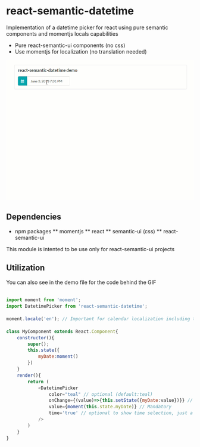 # react-semantic-datetime

Implementation of a datetime picker for react using pure semantic components and momentjs locals capabilities
* Pure react-semantic-ui components (no css)
* Use momentjs for localization (no translation needed)

![Alt Text](https://github.com/Charlicus/react-semantic-datetime/blob/master/demo/movie.gif)

## Dependencies
* npm packages
** momentjs
** react
** semantic-ui (css)
** react-semantic-ui

This module is intented to be use only for react-semantic-ui projects

## Utilization

You can also see in the demo file for the code behind the GIF

```javascript

import moment from 'moment';
import DatetimePicker from 'react-semantic-datetime';

moment.locale('en'); // Important for calendar localization including translation

class MyComponent extends React.Component{
    constructor(){
        super();
        this.state({
            myDate:moment()
        })
    }
    render(){
        return (
            <DatetimePicker
                color="teal" // optional (default:teal)
                onChange={(value)=>{this.setState({myDate:value})}} // Mandatory
                value={moment(this.state.myDate)} // Mandatory
                time='true' // optional to show time selection, just a date picket if false (default:true)
            />
        )
    }
}

```